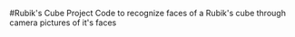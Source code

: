 #Rubik's Cube Project
Code to recognize faces of a Rubik's cube through camera pictures of it's faces